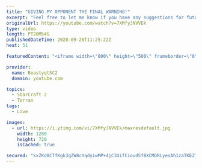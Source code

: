 ```yaml
---
title: "GIVING MY OPPONENT THE FINAL WARNING!"
excerpt: "Feel free to let me know if you have any suggestions for future videos. Enjoy this one and have a great day :)  If you are enjoying my YouTube content, check out my live stream on Twitch! Streaming pretty much every day, starting time is at 3 PM CET. Link to my stream is down below.  ►Twitch:   https://www.twitch.tv/beastyqt"
originalUrl: https://youtube.com/watch?v=7XMfyJNVVEk
type: video
length: PT20M54S
publishedDateTime: 2020-09-26T11:25:22Z
heat: 51

featuredContent: "<iframe width=\"800\" height=\"500\" frameborder=\"0\" src=\"https://www.youtube.com/embed/7XMfyJNVVEk\" allow=\"accelerometer; autoplay; encrypted-media; gyroscope; picture-in-picture\" allowfullscreen></iframe>"

provider:
  name: BeastyqtSC2
  domain: youtube.com

topics:
  - StarCraft 2
  - Terran
tags:
  - Live

images:
  - url: https://i.ytimg.com/vi/7XMfyJNVVEk/maxresdefault.jpg
    width: 1280
    height: 720
    isCached: true

secured: "kxZKd8CTfKgk3qZW8cYqdyiwMP+4jC3UifCiovd5fBXCMGRLyesAh1zaTKEZj9CRfAiUw45tJWXBqb+xqlhGH4AR+DpyIORYn0vMnb9TfpwHsNqtccu02emnQgEUuOU1IBN15el9sb1Av9pp+ADLxhrL8JCQHhAyfQ2h+tb7T37ocZBzT+YcrgJ0QMk1NVqnlHqpr3su9iDU0JH6JbUrhvyXX5ayHUKij6LevGnK5t2pw3v9utUvJM5xtcyTXcSo9fj00ax1V77eTwG2nhQ691s3Namg39oSQZQ8hVo7MzpmOJlA1BX6aoT2W+jtemRLGC0mDLk02614bqGSAjmzeuoQd9xMmriNaJQfBxaENShjU4HcgAVxH215tDeAphe5tLiVGkTTpe3bKXHea2+wF7Q3R2HzItN0nojY74FTffQ=;M9T6a1/gl52TDNKt8sDwyw=="
---
```


